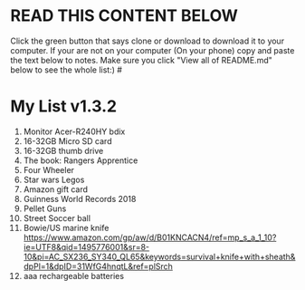 <h1>READ THIS CONTENT BELOW</h1>                                                                                                          
Click the green button that says clone or download to download it to your computer.
If your are not on your computer (On your phone) copy and paste the text below to notes.
Make sure you click "View all of README.md" below to see the whole list:)
# <h1>My List v1.3.2</h1>

1. Monitor Acer-R240HY bdix
2. 16-32GB Micro SD card
3. 16-32GB thumb drive
4. The book: Rangers Apprentice
5. Four Wheeler
6. Star wars Legos
7. Amazon gift card
8. Guinness World Records 2018
9. Pellet Guns
10. Street Soccer ball
11. Bowie/US marine knife https://www.amazon.com/gp/aw/d/B01KNCACN4/ref=mp_s_a_1_10?ie=UTF8&qid=1495776001&sr=8-10&pi=AC_SX236_SY340_QL65&keywords=survival+knife+with+sheath&dpPl=1&dpID=31WfG4hnqtL&ref=plSrch
13. aaa rechargeable batteries
